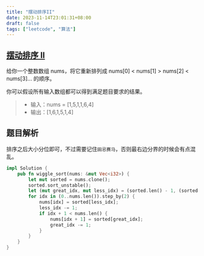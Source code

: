 ```yaml
---
title: "摆动排序II"
date: 2023-11-14T23:01:31+08:00
draft: false
tags: ["leetcode", "算法"]
---
```


## [摆动排序 II](https://leetcode.cn/problems/wiggle-sort-ii/)

给你一个整数数组 nums，将它重新排列成 nums[0] < nums[1] > nums[2] < nums[3]... 的顺序。

你可以假设所有输入数组都可以得到满足题目要求的结果。

>- 输入：nums = [1,5,1,1,6,4]
>- 输出：[1,6,1,5,1,4]

## 题目解析

排序之后大小分位即可，不过需要记住`田忌赛马`，否则最右边分界的时候会有点混乱。

```rust
impl Solution {
    pub fn wiggle_sort(nums: &mut Vec<i32>) {
        let mut sorted = nums.clone();
        sorted.sort_unstable();
        let (mut great_idx, mut less_idx) = (sorted.len() - 1, (sorted.len() + 1) / 2 - 1);
        for idx in (0..nums.len()).step_by(2) {
            nums[idx] = sorted[less_idx];
            less_idx -= 1;
            if idx + 1 < nums.len() {
                nums[idx + 1] = sorted[great_idx];
                great_idx -= 1;
            }
        }
    }
}
```

